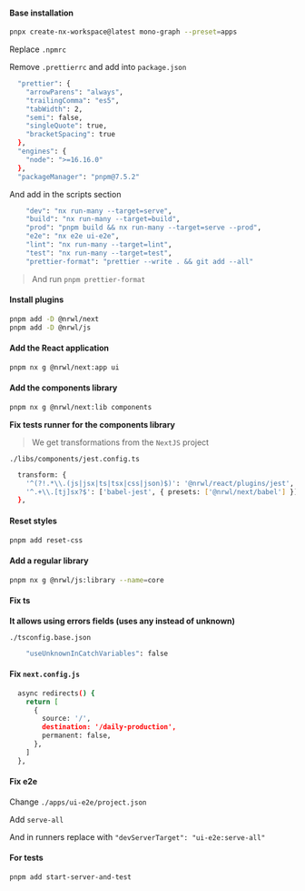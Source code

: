 #### Base installation

```bash
pnpx create-nx-workspace@latest mono-graph --preset=apps
```

Replace `.npmrc`

Remove `.prettierrc` and add into `package.json`

```bash
  "prettier": {
    "arrowParens": "always",
    "trailingComma": "es5",
    "tabWidth": 2,
    "semi": false,
    "singleQuote": true,
    "bracketSpacing": true
  },
  "engines": {
    "node": ">=16.16.0"
  },
  "packageManager": "pnpm@7.5.2"
```

And add in the scripts section

```bash
    "dev": "nx run-many --target=serve",
    "build": "nx run-many --target=build",
    "prod": "pnpm build && nx run-many --target=serve --prod",
    "e2e": "nx e2e ui-e2e",
    "lint": "nx run-many --target=lint",
    "test": "nx run-many --target=test",
    "prettier-format": "prettier --write . && git add --all"
```

> And run `pnpm prettier-format`

#### Install plugins

```bash
pnpm add -D @nrwl/next
pnpm add -D @nrwl/js
```

#### Add the React application

```bash
pnpm nx g @nrwl/next:app ui
```

#### Add the components library

```bash
pnpm nx g @nrwl/next:lib components
```

**Fix tests runner for the components library**

> We get transformations from the `NextJS` project

`./libs/components/jest.config.ts`

```bash
  transform: {
    '^(?!.*\\.(js|jsx|ts|tsx|css|json)$)': '@nrwl/react/plugins/jest',
    '^.+\\.[tj]sx?$': ['babel-jest', { presets: ['@nrwl/next/babel'] }],
  },
```

#### Reset styles

```bash
pnpm add reset-css
```

#### Add a regular library

```bash
pnpm nx g @nrwl/js:library --name=core
```

#### Fix ts

**It allows using errors fields (uses any instead of unknown)**

`./tsconfig.base.json`

```bash
    "useUnknownInCatchVariables": false
```

#### Fix `next.config.js`

```bash
  async redirects() {
    return [
      {
        source: '/',
        destination: '/daily-production',
        permanent: false,
      },
    ]
  },
```

#### Fix e2e

Change `./apps/ui-e2e/project.json`

Add `serve-all`

And in runners replace with `"devServerTarget": "ui-e2e:serve-all"`

#### For tests

```bash
pnpm add start-server-and-test
```
